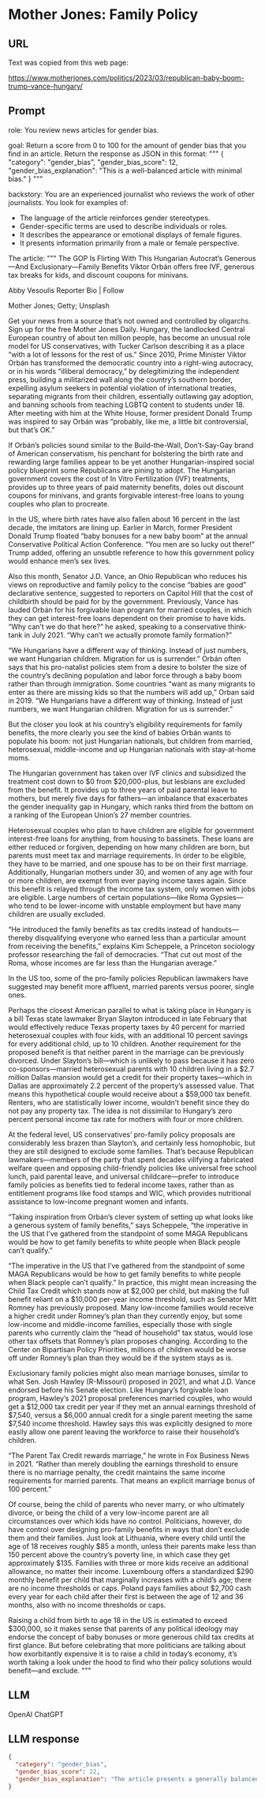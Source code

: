 # Mother Jones: Family Policy

## URL

Text was copied from this web page:

https://www.motherjones.com/politics/2023/03/republican-baby-boom-trump-vance-hungary/

## Prompt

role:
You review news articles for gender bias.

goal:
Return a score from 0 to 100 for the amount of gender bias that you find in an article. Return the response as JSON in this format:
"""
{ "category": "gender_bias",
  "gender_bias_score": 12,
  "gender_bias_explanation": "This is a well-balanced article with minimal bias."
}
"""

backstory:
You are an experienced journalist who reviews the work of other journalists.
You look for examples of:
- The language of the article reinforces gender stereotypes.
- Gender-specific terms are used to describe individuals or roles.
- It describes the appearance or emotional displays of female figures.
- It presents information primarily from a male or female perspective.

The article:
"""
The GOP Is Flirting With This Hungarian Autocrat’s Generous—And Exclusionary—Family Benefits
Viktor Orbán offers free IVF, generous tax breaks for kids, and discount coupons for minivans.

Abby Vesoulis
Reporter
Bio | Follow

Mother Jones; Getty; Unsplash

Get your news from a source that’s not owned and controlled by oligarchs. Sign up for the free Mother Jones Daily.
Hungary, the landlocked Central European country of about ten million people, has become an unusual role model for US conservatives, with Tucker Carlson describing it as a place “with a lot of lessons for the rest of us.”  Since 2010, Prime Minister Viktor Orbán has transformed the democratic country into a right-wing autocracy, or in his words “illiberal democracy,” by delegitimizing the independent press, building a militarized wall along the country’s southern border, expelling asylum seekers in potential violation of international treaties, separating migrants from their children, essentially outlawing gay adoption, and banning schools from teaching LGBTQ content to students under 18. After meeting with him at the White House, former president Donald Trump was inspired to say Orbán was “probably, like me, a little bit controversial, but that’s OK.”

If Orbán’s policies sound similar to the Build-the-Wall, Don’t-Say-Gay brand of American conservatism, his penchant for bolstering the birth rate and rewarding large families appear to be yet another Hungarian-inspired social policy blueprint some Republicans are pining to adopt. The Hungarian government covers the cost of In Vitro Fertilization (IVF) treatments, provides up to three years of paid maternity benefits, doles out discount coupons for minivans, and grants forgivable interest-free loans to young couples who plan to procreate.

In the US, where birth rates have also fallen about 16 percent in the last decade, the imitators are lining up. Earlier in March, former President Donald Trump floated “baby bonuses for a new baby boom” at the annual Conservative Political Action Conference. “You men are so lucky out there!” Trump added, offering an unsubtle reference to how this government policy would enhance men’s sex lives.

Also this month, Senator J.D. Vance, an Ohio Republican who reduces his views on reproductive and family policy to the concise “babies are good” declarative sentence, suggested to reporters on Capitol Hill that the cost of childbirth should be paid for by the government. Previously, Vance has lauded Orbán for his forgivable loan program for married couples, in which they can get interest-free loans dependent on their promise to have kids.  “Why can’t we do that here?” he asked, speaking to a conservative think-tank in July 2021. “Why can’t we actually promote family formation?”

“We Hungarians have a different way of thinking. Instead of just numbers, we want Hungarian children. Migration for us is surrender.”
Orbán often says that his pro-natalist policies stem from a desire to bolster the size of the country’s declining population and labor force through a baby boom rather than through immigration. Some countries “want as many migrants to enter as there are missing kids so that the numbers will add up,” Orban said in 2019. “We Hungarians have a different way of thinking. Instead of just numbers, we want Hungarian children. Migration for us is surrender.”

But the closer you look at his country’s eligibility requirements for family benefits, the more clearly you see the kind of babies Orbán wants to populate his boom: not just Hungarian nationals, but children from married, heterosexual, middle-income and up Hungarian nationals with stay-at-home moms.

The Hungarian government has taken over IVF clinics and subsidized the treatment cost down to $0 from $20,000-plus, but lesbians are excluded from the benefit. It provides up to three years of paid parental leave to mothers, but merely five days for fathers—an imbalance that exacerbates the gender inequality gap in Hungary, which ranks third from the bottom on a ranking of the European Union’s 27 member countries. 

Heterosexual couples who plan to have children are eligible for government interest-free loans for anything, from housing to bassinets. These loans are either reduced or forgiven, depending on how many children are born, but parents must meet tax and marriage requirements. In order to be eligible, they have to be married, and one spouse has to be on their first marriage. Additionally, Hungarian mothers under 30, and women of any age with four or more children, are exempt from ever paying income taxes again. Since this benefit is relayed through the income tax system, only women with jobs are eligible. Large numbers of certain populations—like Roma Gypsies—who tend to be lower-income with unstable employment but have many children are usually excluded.

“He introduced the family benefits as tax credits instead of handouts—thereby disqualifying everyone who earned less than a particular amount from receiving the benefits,” explains Kim Scheppele, a Princeton sociology professor researching the fall of democracies. “That cut out most of the Roma, whose incomes are far less than the Hungarian average.”

In the US too, some of the pro-family policies Republican lawmakers have suggested may benefit more affluent, married parents versus poorer, single ones.

Perhaps the closest American parallel to what is taking place in Hungary is a bill Texas state lawmaker Bryan Slayton introduced in late February that would effectively reduce Texas property taxes by 40 percent for married heterosexual couples with four kids, with an additional 10 percent savings for every additional child, up to 10 children. Another requirement for the proposed benefit is that neither parent in the marriage can be previously divorced. Under Slayton’s bill—which is unlikely to pass because it has zero co-sponsors—married heterosexual parents with 10 children living in a $2.7 million Dallas mansion would get a credit for their property taxes—which in Dallas are approximately 2.2 percent of the property’s assessed value. That means this hypothetical couple would receive about a $59,000 tax benefit. Renters, who are statistically lower income, wouldn’t benefit since they do not pay any property tax. The idea is not dissimilar to Hungary’s zero percent personal income tax rate for mothers with four or more children.

At the federal level, US conservatives’ pro-family policy proposals are considerably less brazen than Slayton’s, and certainly less homophobic, but they are still designed to exclude some families. That’s because Republican lawmakers—members of the party that spent decades vilifying a fabricated welfare queen and opposing child-friendly policies like universal free school lunch, paid parental leave, and universal childcare—prefer to introduce family policies as benefits tied to federal income taxes, rather than as entitlement programs like food stamps and WIC, which provides nutritional assistance to low-income pregnant women and infants.

“Taking inspiration from Orbán’s clever system of setting up what looks like a generous system of family benefits,” says Scheppele, “the imperative in the US that I’ve gathered from the standpoint of some MAGA Republicans would be how to get family benefits to white people when Black people can’t qualify.”

“The imperative in the US that I’ve gathered from the standpoint of some MAGA Republicans would be how to get family benefits to white people when Black people can’t qualify.”
In practice, this might mean increasing the Child Tax Credit which stands now at $2,000 per child, but making the full benefit reliant on a $10,000 per-year income threshold, such as Senator Mitt Romney has previously proposed. Many low-income families would receive a higher credit under Romney’s plan than they currently enjoy, but some low-income and middle-income families, especially those with single parents who currently claim the “head of household” tax status, would lose other tax offsets that Romney’s plan proposes changing. According to the Center on Bipartisan Policy Priorities, millions of children would be worse off under Romney’s plan than they would be if the system stays as is.

Exclusionary family policies might also mean marriage bonuses, similar to what Sen. Josh Hawley (R-Missouri) proposed in 2021, and what J.D. Vance endorsed before his Senate election. Like Hungary’s forgivable loan program, Hawley’s 2021 proposal preferences married couples, who would get a $12,000 tax credit per year if they met an annual earnings threshold of $7,540, versus a $6,000 annual credit for a single parent meeting the same $7,540 income threshold. Hawley says this was explicitly designed to more easily allow one parent leaving the workforce to raise their household’s children.

“The Parent Tax Credit rewards marriage,” he wrote in Fox Business News in 2021. “Rather than merely doubling the earnings threshold to ensure there is no marriage penalty, the credit maintains the same income requirements for married parents. That means an explicit marriage bonus of 100 percent.”

Of course, being the child of parents who never marry, or who ultimately divorce, or being the child of a very low-income parent are all circumstances over which kids have no control. Politicians, however, do have control over designing pro-family benefits in ways that don’t exclude them and their families. Just look at Lithuania, where every child until the age of 18 receives roughly $85 a month, unless their parents make less than 150 percent above the country’s poverty line, in which case they get approximately $135. Families with three or more kids receive an additional allowance, no matter their income. Luxembourg offers a standardized $290 monthly benefit per child that marginally increases with a child’s age; there are no income thresholds or caps. Poland pays families about $2,700 cash every year for each child after their first is between the age of 12 and 36 months, also with no income thresholds or caps.

Raising a child from birth to age 18 in the US is estimated to exceed $300,000, so it makes sense that parents of any political ideology may endorse the concept of baby bonuses or more generous child tax credits at first glance. But before celebrating that more politicians are talking about how exorbitantly expensive it is to raise a child in today’s economy, it’s worth taking a look under the hood to find who their policy solutions would benefit—and exclude.
"""

## LLM

OpenAI ChatGPT 

## LLM response

```json
{
  "category": "gender_bias",
  "gender_bias_score": 22,
  "gender_bias_explanation": "The article presents a generally balanced critique of family policies but includes some gender-biased elements. It highlights Hungary's and some US conservatives' preference for stay-at-home mothers and policies that largely reward married heterosexual couples, reinforcing traditional gender roles. It also notes the gender imbalance in parental leave (three years for mothers versus five days for fathers), without critically challenging the stereotype of women as primary caregivers. However, the article’s intent appears to be exposing these biases rather than endorsing them, which keeps the score relatively low."
}
```